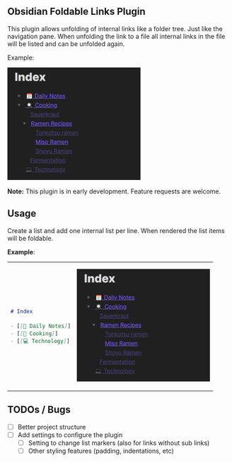 ## Obsidian Foldable Links Plugin

This plugin allows unfolding of internal links like a folder tree. Just like the navigation pane. When unfolding the
link to a file all internal links in the file will be listed and can be unfolded again.

Example:

![Example](img/example.png)

**Note:** This plugin is in early development. Feature requests are welcome.

## Usage

Create a list and add one internal list per line. When rendered the list items will be foldable.

**Example**:

<table><tr>
<td>

```markdown
# Index

- [[📆 Daily Notes]]
- [[🍳 Cooking]]
- [[💻 Technology]]
```

</td>
<td>

![Example](img/example.png)

</td>
</tr></table>

## TODOs / Bugs

- [ ] Better project structure
- [ ] Add settings to configure the plugin
	- [ ] Setting to change list markers (also for links without sub links)
	- [ ] Other styling features (padding, indentations, etc)
